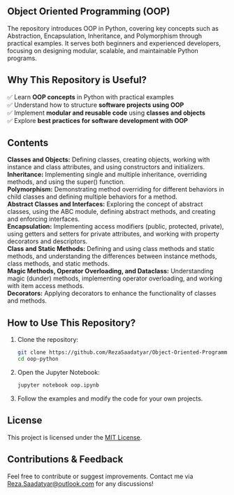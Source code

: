 ## **Object Oriented Programming (OOP)**<br/>
The repository introduces OOP in Python, covering key concepts such as Abstraction, Encapsulation, Inheritance, and Polymorphism through practical examples. It serves both beginners and experienced developers, focusing on designing modular, scalable, and maintainable Python programs.

## **Why This Repository is Useful?**<br/>
✅ Learn **OOP concepts** in Python with practical examples  
✅ Understand how to structure **software projects using OOP**  
✅ Implement **modular and reusable code** using **classes and objects**  
✅ Explore **best practices for software development with OOP**  

## **Contents**  
**Classes and Objects:** Defining classes, creating objects, working with instance and class attributes, and using constructors and initializers.<br/>
**Inheritance:** Implementing single and multiple inheritance, overriding methods, and using the super() function.<br/>
**Polymorphism:** Demonstrating method overriding for different behaviors in child classes and defining multiple behaviors for a method.<br/>
**Abstract Classes and Interfaces:** Exploring the concept of abstract classes, using the ABC module, defining abstract methods, and creating and enforcing interfaces.<br/>
**Encapsulation:** Implementing access modifiers (public, protected, private), using getters and setters for private attributes, and working with property decorators and descriptors.<br/>
**Class and Static Methods:** Defining and using class methods and static methods, and understanding the differences between instance methods, class methods, and static methods.<br/>
**Magic Methods, Operator Overloading, and Dataclass:** Understanding magic (dunder) methods, implementing operator overloading, and working with item access methods.<br/>
**Decorators:** Applying decorators to enhance the functionality of classes and methods.<br/>


## **How to Use This Repository?**  
1. Clone the repository:  
   ```bash
   git clone https://github.com/RezaSaadatyar/Object-Oriented-Programming/oop-python.git
   cd oop-python
   ```
2. Open the Jupyter Notebook:  
   ```bash
   jupyter notebook oop.ipynb
   ```
3. Follow the examples and modify the code for your own projects.  

## **License**
This project is licensed under the [MIT License](https://github.com/shahriar-hd/BrainTumorDetection/blob/main/LICENSE).

## **Contributions & Feedback**  
Feel free to contribute or suggest improvements. Contact me via Reza.Saadatyar@outlook.com for any discussions!
